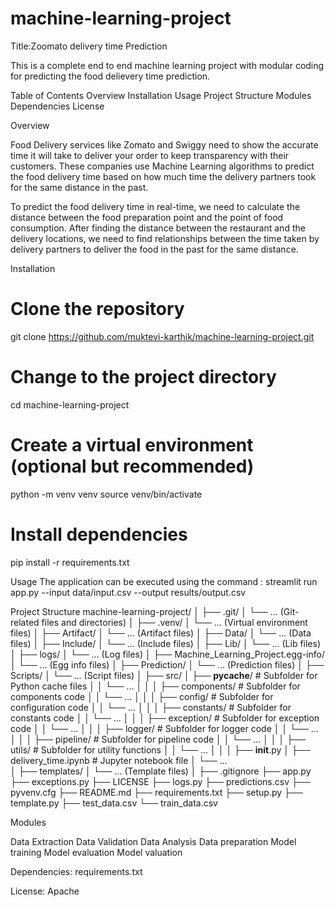 # machine-learning-project
Title:Zoomato delivery time Prediction

This is a complete end to end machine learning project with modular coding for predicting the food delievery time prediction.

Table of Contents
Overview
Installation
Usage
Project Structure
Modules
Dependencies
License

Overview

Food Delivery services like Zomato and Swiggy need to show the accurate time it will take to deliver your order to keep transparency with their customers. These companies use Machine Learning algorithms to predict the food delivery time based on how much time the delivery partners took for the same distance in the past.

To predict the food delivery time in real-time, we need to calculate the distance between the food preparation point and the point of food consumption. After finding the distance between the restaurant and the delivery locations, we need to find relationships between the time taken by delivery partners to deliver the food in the past for the same distance.

Installation
# Clone the repository
git clone https://github.com/muktevi-karthik/machine-learning-project.git

# Change to the project directory
cd machine-learning-project

# Create a virtual environment (optional but recommended)
python -m venv venv
source venv/bin/activate

# Install dependencies
pip install -r requirements.txt

Usage
The application can be executed using the command : streamlit run app.py
--input data/input.csv --output results/output.csv

Project Structure
machine-learning-project/
│
├── .git/
│   └── ... (Git-related files and directories)
│
├── .venv/
│   └── ... (Virtual environment files)
│
├── Artifact/
│   └── ... (Artifact files)
│
├── Data/
│   └── ... (Data files)
│
├── Include/
│   └── ... (Include files)
│
├── Lib/
│   └── ... (Lib files)
│
├── logs/
│   └── ... (Log files)
│
├── Machine_Learning_Project.egg-info/
│   └── ... (Egg info files)
│
├── Prediction/
│   └── ... (Prediction files)
│
├── Scripts/
│   └── ... (Script files)
│
├── src/
│   ├── __pycache__/          # Subfolder for Python cache files
│   │   └── ...
│   │
│   ├── components/           # Subfolder for components code
│   │   └── ...
│   │
│   ├── config/               # Subfolder for configuration code
│   │   └── ...
│   │
│   ├── constants/            # Subfolder for constants code
│   │   └── ...
│   │
│   ├── exception/            # Subfolder for exception code
│   │   └── ...
│   │
│   ├── logger/               # Subfolder for logger code
│   │   └── ...
│   │
│   ├── pipeline/             # Subfolder for pipeline code
│   │   └── ...
│   │
│   ├── utils/                # Subfolder for utility functions
│   │   └── ...
│   │
│   ├── __init__.py
│   ├── delivery_time.ipynb   # Jupyter notebook file
│   └── ...                   
│
├── templates/
│   └── ... (Template files)
│
├── .gitignore
├── app.py
├── exceptions.py
├── LICENSE
├── logs.py
├── predictions.csv
├── pyvenv.cfg
├── README.md
├── requirements.txt
├── setup.py
├── template.py
├── test_data.csv
└── train_data.csv



Modules

Data Extraction 
Data Validation
Data Analysis
Data preparation
Model training
Model evaluation
Model valuation



Dependencies:
requirements.txt

License: Apache 




